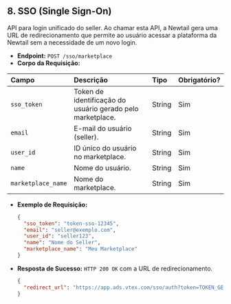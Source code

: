 ## 8. SSO (Single Sign-On)

API para login unificado do seller. Ao chamar esta API, a Newtail gera uma URL de redirecionamento que permite ao usuário acessar a plataforma da Newtail sem a necessidade de um novo login.

* **Endpoint:** `POST /sso/marketplace`
* **Corpo da Requisição:**

| Campo | Descrição | Tipo | Obrigatório? |
| :--- | :--- | :--- | :--- |
| `sso_token` | Token de identificação do usuário gerado pelo marketplace. | String | Sim |
| `email` | E-mail do usuário (seller). | String | Sim |
| `user_id` | ID único do usuário no marketplace. | String | Sim |
| `name` | Nome do usuário. | String | Sim |
| `marketplace_name` | Nome do marketplace. | String | Sim |

* **Exemplo de Requisição:**
  ```json
  {
    "sso_token": "token-sso-12345",
    "email": "seller@exemplo.com",
    "user_id": "seller123",
    "name": "Nome do Seller",
    "marketplace_name": "Meu Marketplace"
  }
  ```

* **Resposta de Sucesso:** `HTTP 200 OK` com a URL de redirecionamento.
  ```json
  {
    "redirect_url": "https://app.ads.vtex.com/sso/auth?token=TOKEN_GERADO"
  }
  ```